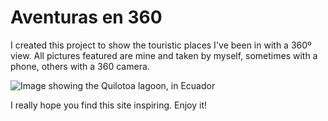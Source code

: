 
# Aventuras en 360

I created this project to show the touristic places I've been in with a 360º view. All pictures featured are mine and taken by myself, sometimes with a phone, others with a 360 camera.

<img
  src="https://github.com/DenkSchuldt/360/blob/master/public/images/Quilotoa/001.jpg?raw=true"
  alt="Image showing the Quilotoa lagoon, in Ecuador"/>

I really hope you find this site inspiring. Enjoy it!
